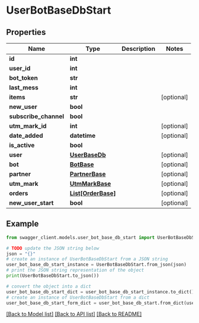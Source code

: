 # UserBotBaseDbStart


## Properties

Name | Type | Description | Notes
------------ | ------------- | ------------- | -------------
**id** | **int** |  | 
**user_id** | **int** |  | 
**bot_token** | **str** |  | 
**last_mess** | **int** |  | 
**items** | **str** |  | [optional] 
**new_user** | **bool** |  | 
**subscribe_channel** | **bool** |  | 
**utm_mark_id** | **int** |  | [optional] 
**date_added** | **datetime** |  | [optional] 
**is_active** | **bool** |  | 
**user** | [**UserBaseDb**](UserBaseDb.md) |  | [optional] 
**bot** | [**BotBase**](BotBase.md) |  | [optional] 
**partner** | [**PartnerBase**](PartnerBase.md) |  | [optional] 
**utm_mark** | [**UtmMarkBase**](UtmMarkBase.md) |  | [optional] 
**orders** | [**List[OrderBase]**](OrderBase.md) |  | [optional] 
**new_user_start** | **bool** |  | [optional] 

## Example

```python
from swagger_client.models.user_bot_base_db_start import UserBotBaseDbStart

# TODO update the JSON string below
json = "{}"
# create an instance of UserBotBaseDbStart from a JSON string
user_bot_base_db_start_instance = UserBotBaseDbStart.from_json(json)
# print the JSON string representation of the object
print(UserBotBaseDbStart.to_json())

# convert the object into a dict
user_bot_base_db_start_dict = user_bot_base_db_start_instance.to_dict()
# create an instance of UserBotBaseDbStart from a dict
user_bot_base_db_start_form_dict = user_bot_base_db_start.from_dict(user_bot_base_db_start_dict)
```
[[Back to Model list]](../README.md#documentation-for-models) [[Back to API list]](../README.md#documentation-for-api-endpoints) [[Back to README]](../README.md)


